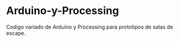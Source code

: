 # Arduino-y-Processing


Codigo variado de Arduino y Processing para prototipos de salas de escape.


